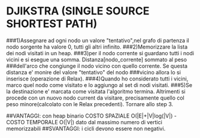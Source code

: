 DJIKSTRA (SINGLE SOURCE SHORTEST PATH)
=======

###1)Assegnare ad ogni nodo un valore "tentativo",nel grafo di partenza il nodo sorgente ha valore 0, tutti gli altri infinito.
###2)Memorizzare la lista dei nodi visitati in un heap.
###3)per il nodo corrente si guardano tutti i nodi vicini e si esegue una somma. Distanza[nodo_corrente] sommato al peso       ###dell'arco che congiunge il nodo vicino con quello corrente. Se questa distanza e' monire del valore "tentativo" del nodo ###vicino allora lo si inserisce (operazione di Relax).
###4)Quando ho considerato tutti i vicini, marco quel nodo come visitato e lo aggiungo al set di nodi visitati.
###5)Se la destinazione e' marcata come visitata l'algoritmo termina. Altrimenti si procede con un nuovo nodo current da visitare, precisamente quello col peso minore(calcolato con le Relax precedenti). Tornare allo step 3. 

##VANTAGGI: con heap binario COSTO SPAZIALE  O(|E|+|V|log(|V|) - COSTO TEMPORALE O(|V|) dato dal massimo numero di vertici memorizzabili
##SVANTAGGI: i cicli devono essere non negativi.
